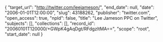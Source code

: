 {
  "target_url": "http://twitter.com/leejameson/", 
  "end_date": null, 
  "date": "2006-01-01T12:00:00", 
  "slug": 43188262, 
  "publisher": "twitter.com", 
  "open_access": true, 
  "npld": false, 
  "title": "Lee Jameson PPC on Twitter", 
  "subjects": [], 
  "collections": [], 
  "record_id": "20060101T120000/+GWpK4gAqDgt/RFdgzItMA==", 
  "scope": "root", 
  "start_date": null
}

